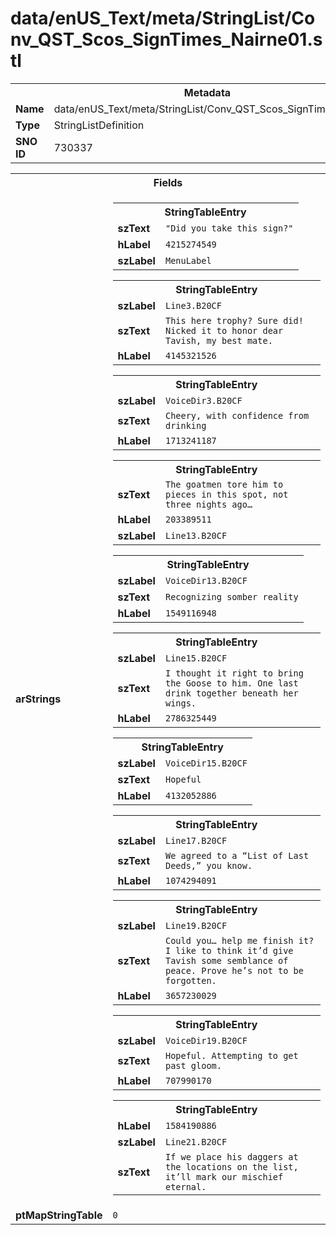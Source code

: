 <h1>data/enUS_Text/meta/StringList/Conv_QST_Scos_SignTimes_Nairne01.stl</h1><table><tr><th colspan="100%">Metadata</th></tr><tr><td><b>Name</b></td><td>data/enUS_Text/meta/StringList/Conv_QST_Scos_SignTimes_Nairne01.stl</td></tr><tr><td><b>Type</b></td><td>StringListDefinition</td></tr><tr><td><b>SNO ID</b></td><td>730337</td></tr></table>

<table><tr><th colspan="100%">Fields</th></tr><tr><td><b>arStrings</b></td><td><table><tr><th colspan="100%">StringTableEntry</th></tr><tr><td><b>szText</b></td><td><code>"Did you take this sign?"</code></td></tr><tr><td><b>hLabel</b></td><td><code>4215274549</code></td></tr><tr><td><b>szLabel</b></td><td><code>MenuLabel</code></td></tr></table>


<table><tr><th colspan="100%">StringTableEntry</th></tr><tr><td><b>szLabel</b></td><td><code>Line3.B20CF</code></td></tr><tr><td><b>szText</b></td><td><code>This here trophy? Sure did! Nicked it to honor dear Tavish, my best mate.</code></td></tr><tr><td><b>hLabel</b></td><td><code>4145321526</code></td></tr></table>


<table><tr><th colspan="100%">StringTableEntry</th></tr><tr><td><b>szLabel</b></td><td><code>VoiceDir3.B20CF</code></td></tr><tr><td><b>szText</b></td><td><code>Cheery, with confidence from drinking</code></td></tr><tr><td><b>hLabel</b></td><td><code>1713241187</code></td></tr></table>


<table><tr><th colspan="100%">StringTableEntry</th></tr><tr><td><b>szText</b></td><td><code>The goatmen tore him to pieces in this spot, not three nights ago…</code></td></tr><tr><td><b>hLabel</b></td><td><code>203389511</code></td></tr><tr><td><b>szLabel</b></td><td><code>Line13.B20CF</code></td></tr></table>


<table><tr><th colspan="100%">StringTableEntry</th></tr><tr><td><b>szLabel</b></td><td><code>VoiceDir13.B20CF</code></td></tr><tr><td><b>szText</b></td><td><code>Recognizing somber reality</code></td></tr><tr><td><b>hLabel</b></td><td><code>1549116948</code></td></tr></table>


<table><tr><th colspan="100%">StringTableEntry</th></tr><tr><td><b>szLabel</b></td><td><code>Line15.B20CF</code></td></tr><tr><td><b>szText</b></td><td><code>I thought it right to bring the Goose to him. One last drink together beneath her wings.</code></td></tr><tr><td><b>hLabel</b></td><td><code>2786325449</code></td></tr></table>


<table><tr><th colspan="100%">StringTableEntry</th></tr><tr><td><b>szLabel</b></td><td><code>VoiceDir15.B20CF</code></td></tr><tr><td><b>szText</b></td><td><code>Hopeful</code></td></tr><tr><td><b>hLabel</b></td><td><code>4132052886</code></td></tr></table>


<table><tr><th colspan="100%">StringTableEntry</th></tr><tr><td><b>szLabel</b></td><td><code>Line17.B20CF</code></td></tr><tr><td><b>szText</b></td><td><code>We agreed to a “List of Last Deeds,” you know.</code></td></tr><tr><td><b>hLabel</b></td><td><code>1074294091</code></td></tr></table>


<table><tr><th colspan="100%">StringTableEntry</th></tr><tr><td><b>szLabel</b></td><td><code>Line19.B20CF</code></td></tr><tr><td><b>szText</b></td><td><code>Could you… help me finish it? I like to think it’d give Tavish some semblance of peace. Prove he’s not to be forgotten.</code></td></tr><tr><td><b>hLabel</b></td><td><code>3657230029</code></td></tr></table>


<table><tr><th colspan="100%">StringTableEntry</th></tr><tr><td><b>szLabel</b></td><td><code>VoiceDir19.B20CF</code></td></tr><tr><td><b>szText</b></td><td><code>Hopeful. Attempting to get past gloom.</code></td></tr><tr><td><b>hLabel</b></td><td><code>707990170</code></td></tr></table>


<table><tr><th colspan="100%">StringTableEntry</th></tr><tr><td><b>hLabel</b></td><td><code>1584190886</code></td></tr><tr><td><b>szLabel</b></td><td><code>Line21.B20CF</code></td></tr><tr><td><b>szText</b></td><td><code>If we place his daggers at the locations on the list, it’ll mark our mischief eternal.</code></td></tr></table>


</td></tr><tr><td><b>ptMapStringTable</b></td><td><code>0</code></td></tr></table>

